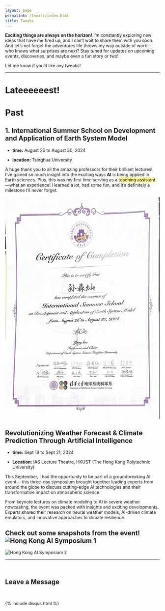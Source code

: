 ```yaml
---
layout: page
permalink: /tweaks/index.html
title: Tweaks
---
```



**Exciting things are always on the horizon!** I’m constantly exploring new ideas that have me fired up, and I can’t wait to share them with you soon. And let’s not forget the adventures life throws my way outside of work—who knows what surprises are next? Stay tuned for updates on upcoming events, discoveries, and maybe even a fun story or two!

Let me know if you’d like any tweaks!

----
# Lateeeeeest!

# Past
## 1. International Summer School on Development and Application of Earth System Model

- **time:** August 26 to August 30, 2024

- **location:** Tsinghua University

A huge thank you to all the amazing professors for their brilliant lectures! I’ve gained so much insight into the exciting ways **AI** is being applied in Earth sciences. Plus, this was my first time serving as a <span style="background:#fff88f">teaching assistant</span> —what an experience! I learned a lot, had some fun, and it’s definitely a milestone I’ll never forget.

![证书](./images/地学系暑期学校证书.png)

## Revolutionizing Weather Forecast & Climate Prediction Through Artificial Intelligence

- **time:** Sept 19 to Sept 21, 2024

- **Location:** IAS Lecture Theatre, HKUST (The Hong Kong Polytechnic University)

This September, I had the opportunity to be part of a groundbreaking AI event— this three-day symposium brought together leading experts from around the globe to discuss cutting-edge AI technologies and their transformative impact on atmospheric science.

From keynote lectures on climate modeling to AI in severe weather nowcasting, the event was packed with insights and exciting developments. Experts shared their research on neural weather models, AI-driven climate emulators, and innovative approaches to climate resilience.

Check out some snapshots from the event!  
![Hong Kong AI Symposium 1](./images/香港AI研讨会1.png)  
---
![Hong Kong AI Symposium 2](./images/香港AI研讨会2.png)




---

<br>

## Leave a Message

<br>

{% include disqus.html %} 

<br>

